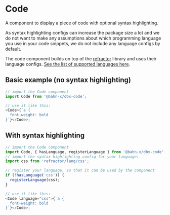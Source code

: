 # Code

A component to display a piece of code with optional syntax highlighting.

As syntax highlighting configs can increase the package size a lot and we do not want to make any assumptions about which programming language you use in your code snippets, we do not include any language configs by default.

The code component builds on top of the [refractor](https://github.com/wooorm/refractor) library and uses their language configs. [See the list of supported languages here](https://github.com/wooorm/refractor#syntaxes).

## Basic example (no syntax highlighting)

```js
// import the Code component
import Code from '@bahn-x/dbx-code';

// use it like this:
<Code>{`a { 
  font-weight: bold 
}`}</Code>;
```

## With syntax highlighting

```js
// import the Code component
import Code, { hasLanguage, registerLanguage } from '@bahn-x/dbx-code';
// import the syntax highlighting config for your language:
import css from 'refractor/lang/css';

// register your language, so that it can be used by the component
if (!hasLanguage('css')) {
  registerLanguage(css);
}

// use it like this:
<Code language="css">{`a { 
  font-weight: bold 
}`}</Code>;
```

